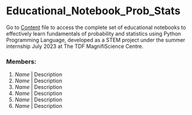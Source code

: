 # Educational_Notebook_Prob_Stats

Go to <a href="https://github.com/fazalabbas90397/Probability-and-Statistics/blob/main/Probability_and_Statistics.ipynb">Content</a> file to access the complete set of educational notebooks to effectively learn fundamentals of probability and statistics using Python Programming Language, developed as a STEM project under the summer internship July 2023 at The TDF MagnifiScience Centre.

### Members:
1. *Name* | Description
2. *Name* | Description
3. *Name* | Description  
4. *Name* | Description  
5. *Name* | Description
6. *Name* | Description
